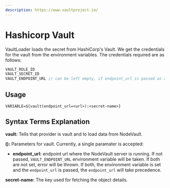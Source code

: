 ```yaml
---
description: https://www.vaultproject.io/
---
```


# Hashicorp Vault

VaultLoader loads the secret from HashiCorp's Vault. We get the credentials for the vault from the environment variables. The credentials required are as follows:

```javascript
VAULT_ROLE_ID
VAULT_SECRET_ID
VAULT_ENDPOINT_URL // can be left empty, if endpoint_url is passed as argument
```

## Usage

```
VARIABLE=${vault(endpoint_url=<url>):<secret-name>}
```

## **Syntax Terms Explanation**

**vault:** Tells that provider is vault and to load data from NodeVault.

**():** Parameters for vault. Currently, a single paramater is accepted:

* **endpoint_url:** endpoint url where the NodeVault server is running. If not passed, `VAULT_ENDPOINT_URL` environment variable will be taken. If both are not set, error will be thrown. If both, the environment variable is set and the `endpoint_url` is passed, the `endpoint_url` will take precedence.

**secret-name:** The key used for fetching the object details.
